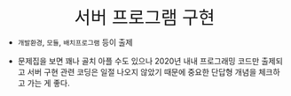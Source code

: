 
<br>

<div style="font-size: xx-large; text-align: center">
  서버 프로그램 구현
</div>

- `개발환경`, `모듈`, `배치프로그램` 등이 출제


- 문제집을 보면 꽤나 골치 아플 수도 있으나 2020년 내내 프로그래밍 코드만 출제되고 서버 구현 관련 코딩은 일절 나오지 않았기 때문에 중요한 단답형 개념을 체크하고 가는 게 좋다.